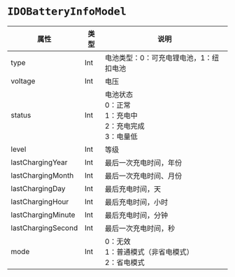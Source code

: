 # `IDOBatteryInfoModel`

| 属性        | 类型    | 说明         |
| ----------- | ------- | ------------ |
| type | Int | 电池类型：0：可充电锂电池，1：纽扣电池 |
| voltage | Int | 电压 |
| status | Int | 电池状态<br/>0：正常<br/>1：充电中<br/>2：充电完成<br/>3：电量低 |
| level | Int | 等级 |
| lastChargingYear | Int | 最后一次充电时间，年份 |
| lastChargingMonth | Int | 最后一次充电时间、月份 |
| lastChargingDay | Int | 最后充电时间，天 |
| lastChargingHour | Int | 最后充电时间，小时 |
| lastChargingMinute | Int | 最后充电时间，分钟 |
| lastChargingSecond | Int | 最后一次充电时间，秒 |
| mode | Int | 0：无效<br/>1：普通模式（非省电模式）<br/>2：省电模式 |
